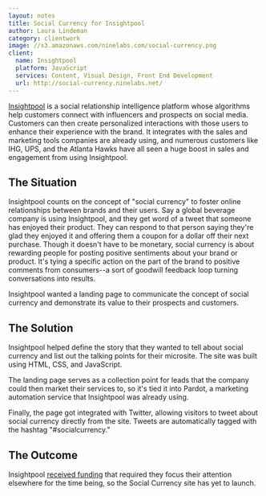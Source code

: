 ```yaml
---
layout: notes
title: Social Currency for Insightpool
author: Laura Lindeman
category: clientwork
image: //s3.amazonaws.com/ninelabs.com/social-currency.png
client:
  name: Insightpool
  platform: JavaScript
  services: Content, Visual Design, Front End Development
  url: http://social-currency.ninelabs.net/
---
```

[Insightpool](http://www.insightpool.com) is a social relationship intelligence platform whose algorithms help customers connect with influencers and prospects on social media. Customers can then create personalized interactions with those users to enhance their experience with the brand. It integrates with the sales and marketing tools companies are already using, and numerous customers like IHG, UPS, and the Atlanta Hawks have all seen a huge boost in sales and engagement from using Insightpool.

## The Situation
Insightpool counts on the concept of "social currency" to foster online relationships between brands and their users. Say a global beverage company is using Insightpool, and they get word of a tweet that someone has enjoyed their product. They can respond to that person saying they're glad they enjoyed it and offering them a coupon for a dollar off their next purchase. Though it doesn't have to be monetary, social currency is about rewarding people for posting positive sentiments about your brand or product. It's tying a specific action on the part of the brand to positive comments from consumers--a sort of goodwill feedback loop turning conversations into results.

Insightpool wanted a landing page to communicate the concept of social currency and demonstrate its value to their prospects and customers.

## The Solution
Insightpool helped define the story that they wanted to tell about social currency and list out the talking points for their microsite. The site was built using HTML, CSS, and JavaScript.

The landing page serves as a collection point for leads that the company could then market their services to, so it's tied it into Pardot, a marketing automation service that Insightpool was already using.

Finally, the page got integrated with Twitter, allowing visitors to tweet about social currency directly from the site. Tweets are automatically tagged with the hashtag "#socialcurrency."

## The Outcome
Insightpool [received funding](http://techcrunch.com/2014/10/02/insightpool-series-a/) that required they focus their attention elsewhere for the time being, so the Social Currency site has yet to launch.